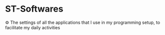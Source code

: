 # ST-Softwares
⚙️ The settings of all the applications that I use in my programming setup, to facilitate my daily activities
